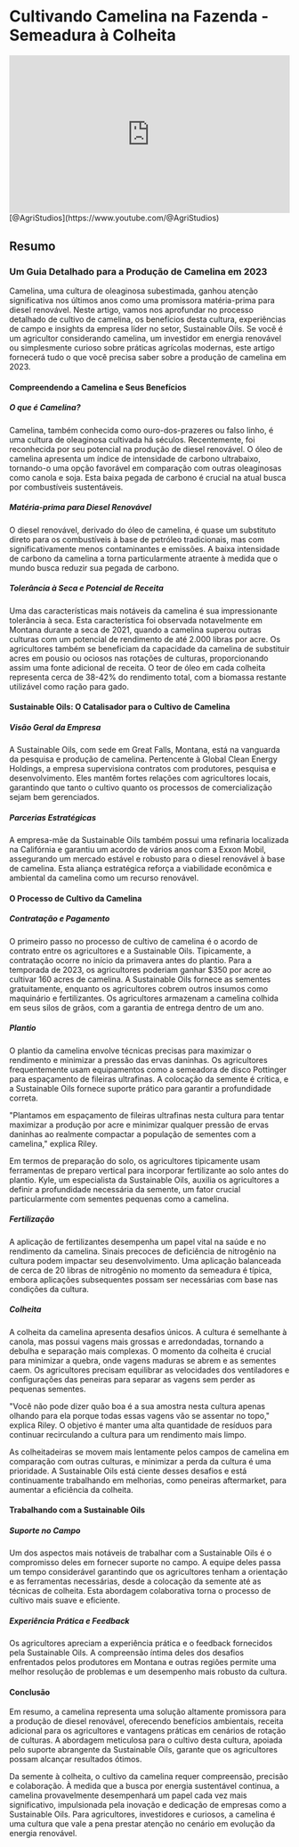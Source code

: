 # Cultivando Camelina na Fazenda - Semeadura à Colheita

<div style="position: relative; width: 100%; padding-bottom: 56.25%; height: 0; overflow: hidden;">
    <iframe src="https://www.youtube.com/embed/bcSk3hPmlzI?si=xxdZ3lNfPU-GG6jr" title="YouTube video player" frameborder="0" allow="accelerometer; autoplay; clipboard-write; encrypted-media; gyroscope; picture-in-picture; web-share" referrerpolicy="strict-origin-when-cross-origin" allowfullscreen style="position: absolute; top: 0; left: 0; width: 100%; height: 100%; border: 0; object-fit: cover;"></iframe>
</div>
[@AgriStudios](https://www.youtube.com/@AgriStudios)

## Resumo
### Um Guia Detalhado para a Produção de Camelina em 2023

Camelina, uma cultura de oleaginosa subestimada, ganhou atenção significativa nos últimos anos como uma promissora matéria-prima para diesel renovável. Neste artigo, vamos nos aprofundar no processo detalhado de cultivo de camelina, os benefícios desta cultura, experiências de campo e insights da empresa líder no setor, Sustainable Oils. Se você é um agricultor considerando camelina, um investidor em energia renovável ou simplesmente curioso sobre práticas agrícolas modernas, este artigo fornecerá tudo o que você precisa saber sobre a produção de camelina em 2023.

#### Compreendendo a Camelina e Seus Benefícios

##### O que é Camelina?

Camelina, também conhecida como ouro-dos-prazeres ou falso linho, é uma cultura de oleaginosa cultivada há séculos. Recentemente, foi reconhecida por seu potencial na produção de diesel renovável. O óleo de camelina apresenta um índice de intensidade de carbono ultrabaixo, tornando-o uma opção favorável em comparação com outras oleaginosas como canola e soja. Esta baixa pegada de carbono é crucial na atual busca por combustíveis sustentáveis.

##### Matéria-prima para Diesel Renovável

O diesel renovável, derivado do óleo de camelina, é quase um substituto direto para os combustíveis à base de petróleo tradicionais, mas com significativamente menos contaminantes e emissões. A baixa intensidade de carbono da camelina a torna particularmente atraente à medida que o mundo busca reduzir sua pegada de carbono.

##### Tolerância à Seca e Potencial de Receita

Uma das características mais notáveis da camelina é sua impressionante tolerância à seca. Esta característica foi observada notavelmente em Montana durante a seca de 2021, quando a camelina superou outras culturas com um potencial de rendimento de até 2.000 libras por acre. Os agricultores também se beneficiam da capacidade da camelina de substituir acres em pousio ou ociosos nas rotações de culturas, proporcionando assim uma fonte adicional de receita. O teor de óleo em cada colheita representa cerca de 38-42% do rendimento total, com a biomassa restante utilizável como ração para gado.

#### Sustainable Oils: O Catalisador para o Cultivo de Camelina

##### Visão Geral da Empresa

A Sustainable Oils, com sede em Great Falls, Montana, está na vanguarda da pesquisa e produção de camelina. Pertencente à Global Clean Energy Holdings, a empresa supervisiona contratos com produtores, pesquisa e desenvolvimento. Eles mantêm fortes relações com agricultores locais, garantindo que tanto o cultivo quanto os processos de comercialização sejam bem gerenciados.

##### Parcerias Estratégicas

A empresa-mãe da Sustainable Oils também possui uma refinaria localizada na Califórnia e garantiu um acordo de vários anos com a Exxon Mobil, assegurando um mercado estável e robusto para o diesel renovável à base de camelina. Esta aliança estratégica reforça a viabilidade econômica e ambiental da camelina como um recurso renovável.

#### O Processo de Cultivo da Camelina

##### Contratação e Pagamento

O primeiro passo no processo de cultivo de camelina é o acordo de contrato entre os agricultores e a Sustainable Oils. Tipicamente, a contratação ocorre no início da primavera antes do plantio. Para a temporada de 2023, os agricultores poderiam ganhar $350 por acre ao cultivar 160 acres de camelina. A Sustainable Oils fornece as sementes gratuitamente, enquanto os agricultores cobrem outros insumos como maquinário e fertilizantes. Os agricultores armazenam a camelina colhida em seus silos de grãos, com a garantia de entrega dentro de um ano.

##### Plantio

O plantio da camelina envolve técnicas precisas para maximizar o rendimento e minimizar a pressão das ervas daninhas. Os agricultores frequentemente usam equipamentos como a semeadora de disco Pottinger para espaçamento de fileiras ultrafinas. A colocação da semente é crítica, e a Sustainable Oils fornece suporte prático para garantir a profundidade correta.

"Plantamos em espaçamento de fileiras ultrafinas nesta cultura para tentar maximizar a produção por acre e minimizar qualquer pressão de ervas daninhas ao realmente compactar a população de sementes com a camelina," explica Riley.

Em termos de preparação do solo, os agricultores tipicamente usam ferramentas de preparo vertical para incorporar fertilizante ao solo antes do plantio. Kyle, um especialista da Sustainable Oils, auxilia os agricultores a definir a profundidade necessária da semente, um fator crucial particularmente com sementes pequenas como a camelina.

##### Fertilização

A aplicação de fertilizantes desempenha um papel vital na saúde e no rendimento da camelina. Sinais precoces de deficiência de nitrogênio na cultura podem impactar seu desenvolvimento. Uma aplicação balanceada de cerca de 20 libras de nitrogênio no momento da semeadura é típica, embora aplicações subsequentes possam ser necessárias com base nas condições da cultura.

##### Colheita

A colheita da camelina apresenta desafios únicos. A cultura é semelhante à canola, mas possui vagens mais grossas e arredondadas, tornando a debulha e separação mais complexas. O momento da colheita é crucial para minimizar a quebra, onde vagens maduras se abrem e as sementes caem. Os agricultores precisam equilibrar as velocidades dos ventiladores e configurações das peneiras para separar as vagens sem perder as pequenas sementes.

"Você não pode dizer quão boa é a sua amostra nesta cultura apenas olhando para ela porque todas essas vagens vão se assentar no topo," explica Riley. O objetivo é manter uma alta quantidade de resíduos para continuar recirculando a cultura para um rendimento mais limpo.

As colheitadeiras se movem mais lentamente pelos campos de camelina em comparação com outras culturas, e minimizar a perda da cultura é uma prioridade. A Sustainable Oils está ciente desses desafios e está continuamente trabalhando em melhorias, como peneiras aftermarket, para aumentar a eficiência da colheita.

#### Trabalhando com a Sustainable Oils

##### Suporte no Campo

Um dos aspectos mais notáveis de trabalhar com a Sustainable Oils é o compromisso deles em fornecer suporte no campo. A equipe deles passa um tempo considerável garantindo que os agricultores tenham a orientação e as ferramentas necessárias, desde a colocação da semente até as técnicas de colheita. Esta abordagem colaborativa torna o processo de cultivo mais suave e eficiente.

##### Experiência Prática e Feedback

Os agricultores apreciam a experiência prática e o feedback fornecidos pela Sustainable Oils. A compreensão íntima deles dos desafios enfrentados pelos produtores em Montana e outras regiões permite uma melhor resolução de problemas e um desempenho mais robusto da cultura.

#### Conclusão

Em resumo, a camelina representa uma solução altamente promissora para a produção de diesel renovável, oferecendo benefícios ambientais, receita adicional para os agricultores e vantagens práticas em cenários de rotação de culturas. A abordagem meticulosa para o cultivo desta cultura, apoiada pelo suporte abrangente da Sustainable Oils, garante que os agricultores possam alcançar resultados ótimos.

Da semente à colheita, o cultivo da camelina requer compreensão, precisão e colaboração. À medida que a busca por energia sustentável continua, a camelina provavelmente desempenhará um papel cada vez mais significativo, impulsionada pela inovação e dedicação de empresas como a Sustainable Oils. Para agricultores, investidores e curiosos, a camelina é uma cultura que vale a pena prestar atenção no cenário em evolução da energia renovável.